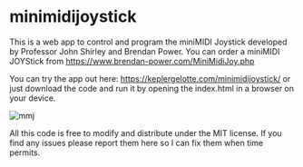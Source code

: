 # minimidijoystick
This is a web app to control and program the miniMIDI Joystick developed by Professor John Shirley and Brendan Power. You can order a miniMIDI JOYStick from https://www.brendan-power.com/MiniMidiJoy.php

You can try the app out here: https://keplergelotte.com/minimidijoystick/ or just download the code and run it by opening the index.html in a browser on your device.

![mmj](https://user-images.githubusercontent.com/29983796/149282307-ae0c3a57-2b68-481b-82f7-6a92b4bed947.png)


All this code is free to modify and distribute under the MIT license. If you find any issues please report them here so I can fix them when time permits.
